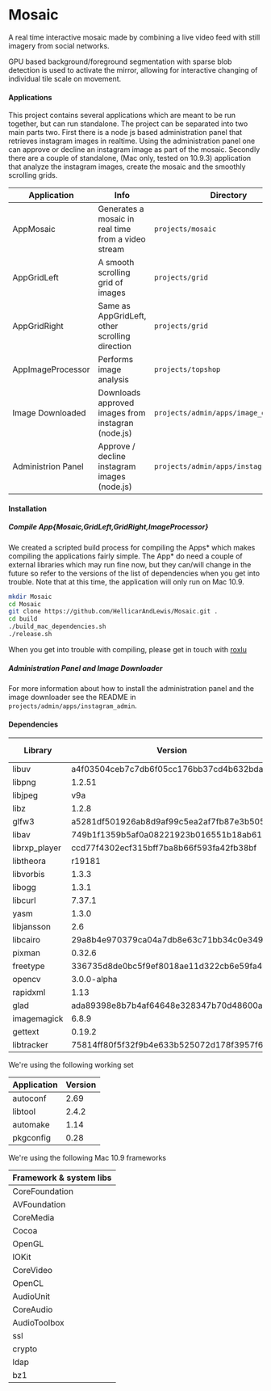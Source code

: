 Mosaic
======

A real time interactive mosaic made by combining a live video feed
with still imagery from social networks.

GPU based background/foreground segmentation with sparse blob detection 
is used to activate the mirror, allowing for interactive changing of individual 
tile scale on movement.

#### Applications

This project contains several applications which are meant to be run
together, but can run standalone. The project can be separated into
two main parts two. First there is a node js based administration
panel that retrieves instagram images in realtime. Using the
administration panel one can approve or decline an instagram image as
part of the mosaic. Secondly there are a couple of standalone, (Mac
only, tested on 10.9.3) application that analyze the instagram images,
create the mosaic and the smoothly scrolling grids.

| Application        | Info                                                       | Directory                              |
| ------------------ | ---------------------------------------------------------- | -------------------------------------- |
| AppMosaic          | Generates a mosaic in real time from a video stream        | `projects/mosaic`                      |
| AppGridLeft        | A smooth scrolling grid of images                          | `projects/grid`                        |
| AppGridRight       | Same as AppGridLeft, other scrolling direction             | `projects/grid`                        |
| AppImageProcessor  | Performs image analysis                                    | `projects/topshop`                     |
| Image Downloaded   | Downloads approved images from instagran (node.js)         | `projects/admin/apps/image_downloader` |
| Administrion Panel | Approve / decline instagram images (node.js)               | `projects/admin/apps/instagram_admin`  |


#### Installation


##### Compile App{Mosaic,GridLeft,GridRight,ImageProcessor}

We created a scripted build process for compiling the Apps* which makes compiling
the applications fairly simple. The App* do need a couple of external libraries which 
may run fine now, but they can/will change in the future so refer to the versions
of the list of dependencies when you get into trouble. Note that at this time, the 
application will only run on Mac 10.9.

````sh
mkdir Mosaic
cd Mosaic
git clone https://github.com/HellicarAndLewis/Mosaic.git .
cd build
./build_mac_dependencies.sh
./release.sh
````

When you get into trouble with compiling, please get in touch with [roxlu](http://www.roxlu.com)

##### Administration Panel and Image Downloader

For more information about how to install the administration panel and the 
image downloader see the README in `projects/admin/apps/instagram_admin`.

#### Dependencies

| Library           | Version                                     | Download URL or GIT                                                                                                    |
| ----------------- | ------------------------------------------- | ---------------------------------------------------------------------------------------------------------------------  |
| libuv             | a4f03504ceb7c7db6f05cc176bb37cd4b632bda3    | [libuv](https://github.com/joyent/libuv)                                                                               |
| libpng            | 1.2.51                                      | [png](http://prdownloads.sourceforge.net/libpng/libpng-1.2.51.tar.gz?download)                                         |
| libjpeg           | v9a                                         | [jpg](http://www.ijg.org/files/jpegsrc.v9a.tar.gz)                                                                     |
| libz              | 1.2.8                                       | [libz](http://zlib.net/zlib-1.2.8.tar.gz)                                                                              |
| glfw3             | a5281df501926ab8d9af99c5ea2af7fb87e3b505    | [glfw](https://github.com/glfw/glfw)                                                                                   |
| libav             | 749b1f1359b5af0a08221923b016551b18ab6171    | [libav](https://libav.org/)                                                                                            |
| librxp_player     | ccd77f4302ecf315bff7ba8b66f593fa42fb38bf    | [rxp_player](https://github.com/roxlu/rxp_player)                                                                      |
| libtheora         | r19181                                      | [libtheora svn](https://github.com/roxlu/rxp_player)                                                                   |
| libvorbis         | 1.3.3                                       | [libvorbis](http://downloads.xiph.org/releases/vorbis/libvorbis-1.3.3.tar.gz)                                          |
| libogg            | 1.3.1                                       | [libor](http://downloads.xiph.org/releases/ogg/libogg-1.3.1.tar.gz)                                                    |
| libcurl           | 7.37.1                                      | [libcurl](http://curl.haxx.se/download/curl-7.37.1.tar.gz)                                                             |
| yasm              | 1.3.0                                       | [yasm](http://www.tortall.net/projects/yasm/releases/yasm-1.3.0.tar.gz)                                                |
| libjansson        | 2.6                                         | [jansson](http://www.digip.org/jansson/releases/jansson-2.6.tar.gz)                                                    |
| libcairo          | 29a8b4e970379ca04a7db8e63c71bb34c0e349ce    | [cairo](git://anongit.freedesktop.org/git/cairo)                                                                       |
| pixman            | 0.32.6                                      | [pixman](http://cairographics.org/releases/pixman-0.32.6.tar.gz)                                                       |
| freetype          | 336735d8de0bc5f9ef8018ae11d322cb6e59fa4a    | [freetype](git://git.sv.nongnu.org/freetype/freetype2.git)                                                             |
| opencv            | 3.0.0-alpha                                 | [opencv](https://github.com/Itseez/opencv/archive/3.0.0-alpha.zip)                                                     |
| rapidxml          | 1.13                                        | [rapidxml](https://sourceforge.net/projects/rapidxml/files/rapidxml/rapidxml%201.13/rapidxml-1.13.zip/download)        |
| glad              | ada89398e8b7b4af64648e328347b70d48600a2a    | [glad](https://github.com/Dav1dde/glad.git)                                                                            |
| imagemagick       | 6.8.9                                       | [imagemagick](ftp://ftp.imagemagick.org/pub/ImageMagick/binaries/ImageMagick-x86_64-apple-darwin13.2.0.tar.gz)         |             
| gettext           | 0.19.2                                      | [gettext](http://ftp.gnu.org/pub/gnu/gettext/gettext-0.19.2.tar.xz)                                                    |        
| libtracker        | 75814ff80f5f32f9b4e633b525072d178f3957f6    | [tracker](https://github.com/roxlu/tracker)                                                                            |           


We're using the following working set

| Application           | Version      |
| --------------------- | ------------ |
| autoconf              | 2.69         |
| libtool               | 2.4.2        |
| automake              | 1.14         |
| pkgconfig             | 0.28         |

We're using the following Mac 10.9 frameworks

| Framework & system libs   |
| ------------------------- |
| CoreFoundation            |
| AVFoundation              |
| CoreMedia                 |
| Cocoa                     |
| OpenGL                    |
| IOKit                     |
| CoreVideo                 |
| OpenCL                    |
| AudioUnit                 |
| CoreAudio                 |
| AudioToolbox              |
| ssl                       |
| crypto                    |
| ldap                      |
| bz1                       |